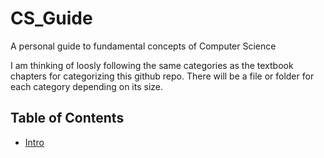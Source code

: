 # CS_Guide
A personal guide to fundamental concepts of Computer Science 

I am thinking of loosly following the same categories as the textbook chapters for categorizing this github repo. There will be a file or folder for each category depending on its size.

## Table of Contents
- [Intro](#[intro](https://github.com/GreeneMason/CS_Guide/blob/main/intro))
